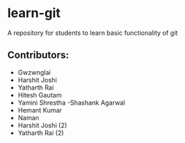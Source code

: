 # learn-git
A repository for students to learn basic functionality of git

## Contributors:
 - Gwzwnglai 
 - Harshit Joshi
 - Yatharth Rai
 - Hitesh Gautam
 - Yamini Shrestha
 -Shashank Agarwal
 - Hemant Kumar
 - Naman
 - Harshit Joshi (2) 
 - Yatharth Rai (2)
